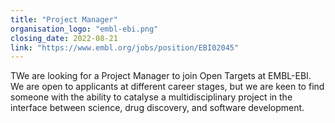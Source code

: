 ```yaml
---
title: "Project Manager"
organisation_logo: "embl-ebi.png"
closing_date: 2022-08-21
link: "https://www.embl.org/jobs/position/EBI02045"
---
```

TWe are looking for a Project Manager to join Open Targets at EMBL-EBI. 
We are open to applicants at different career stages, but we are keen to find someone with the ability to catalyse a multidisciplinary project in the interface between science, drug discovery, and software development.
